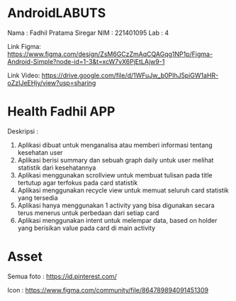 ﻿# AndroidLABUTS
Nama : Fadhil Pratama Siregar
NIM  : 221401095
Lab  : 4

Link Figma:
https://www.figma.com/design/ZsM6GCzZmAqCQAGqg1NP1p/Figma-Android-Simple?node-id=1-3&t=xcW7vX6PjEtLAjw9-1

Link Video:
https://drive.google.com/file/d/1WFuJw_b0PIhJ5piGW1aHR-oZzIJeEHjy/view?usp=sharing

# Health Fadhil APP
Deskripsi :
1. Aplikasi dibuat untuk menganalisa atau memberi informasi tentang kesehatan user
2. Aplikasi berisi summary dan sebuah graph daily untuk user melihat statistik dari kesehatannya
3. Aplikasi menggunakan scrollview untuk membuat tulisan pada title tertutup agar terfokus pada card statistik
4. Aplikasi menggunakan recycle view untuk memuat seluruh card statistik yang tersedia
5. Aplikasi hanya menggunakan 1 activity yang bisa digunakan secara terus menerus untuk perbedaan dari setiap card
6. Aplikasi menggunakan intent untuk melempar data, based on holder yang berisikan value pada card di main activity

# Asset

Semua foto : https://id.pinterest.com/

Icon : https://www.figma.com/community/file/864789894091451309
